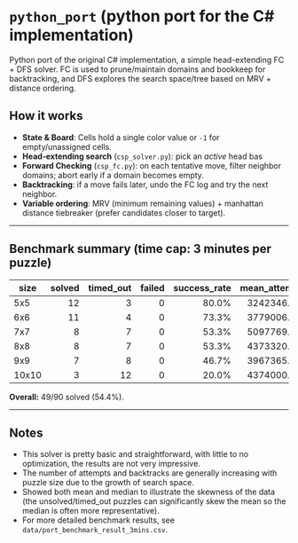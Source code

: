 # `python_port` (python port for the C# implementation)

Python port of the original C# implementation, a simple head-extending FC + DFS solver. FC is used to prune/maintain domains and bookkeep for backtracking, and DFS explores the search space/tree based on MRV + distance ordering.

## How it works

- **State & Board**: Cells hold a single color value or `-1` for empty/unassigned cells.
- **Head‑extending search** (`csp_solver.py`): pick an *active* head bas
- **Forward Checking** (`csp_fc.py`): on each tentative move, filter neighbor domains; abort early if a domain becomes empty.
- **Backtracking**: if a move fails later, undo the FC log and try the next neighbor.
- **Variable ordering**: MRV (minimum remaining values) + manhattan distance tiebreaker (prefer candidates closer to target).
---

## Benchmark summary (time cap: 3 minutes per puzzle)

| size | solved | timed_out | failed | success_rate | mean_attempts | median_attempts | mean_backtracks | median_backtracks | mean_tree_depth | median_tree_depth |
|------|-------:|----------:|-------:|-------------:|--------------:|-----------------:|----------------:|------------------:|----------------:|------------------:|
| 5x5  | 12 | 3 | 0 | 80.0% | 3242346.467 |	27.0 |	3242333.533 |	12.0 |	16.067 |	17.0	|
| 6x6  | 11 | 4 | 0 | 73.3% | 3779006.267 |	39.0 |	3778987.600 |	11.0 |	25.000 |	26.0	|
| 7x7  | 8  | 7 | 0 | 53.3% | 5097769.667 |	60.0 | 	5097750.467 |	27.0 | 35.067 |	35.0	|
| 8x8  | 8  | 7 | 0 | 53.3% | 4373320.200 |	86.0 |	4373294.333 |	39.0 | 47.133 |	47.0 |
| 9x9  | 7  | 8 | 0 | 46.7% | 3967365.533 |	5297172.0 |	3967335.333 |	5297172.0	| 59.867 |	61.0 |
| 10x10| 3  | 12| 0 | 20.0% | 4374000.867 |	5465999.0 |	4373984.600 |	5465999.0 |	73.867 |	74.0 |

**Overall:** 49/90 solved (54.4%).

---

## Notes

- This solver is pretty basic and straightforward, with little to no optimization, the results are not very impressive.
- The number of attempts and backtracks are generally increasing with puzzle size due to the growth of search space.
- Showed both mean and median to illustrate the skewness of the data (the unsolved/timed_out puzzles can significantly skew the mean so the median is often more representative).
- For more detailed benchmark results, see `data/port_benchmark_result_3mins.csv`.